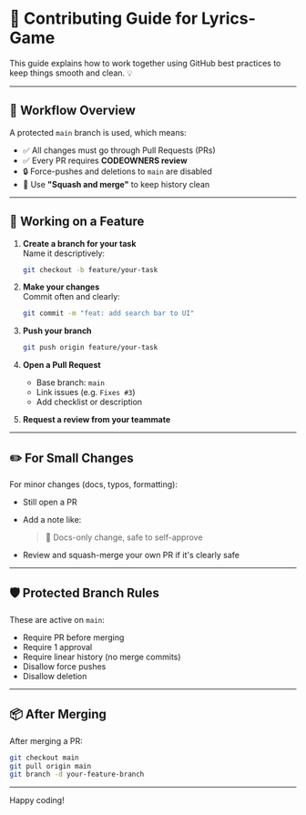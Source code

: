 
# 👥 Contributing Guide for Lyrics-Game

This guide explains how to work together using GitHub best practices to keep things smooth and clean. 💡

---

## 🔧 Workflow Overview

A protected `main` branch is used, which means:

- ✅ All changes must go through Pull Requests (PRs)
- ✅ Every PR requires **CODEOWNERS review**
- 🔒 Force-pushes and deletions to `main` are disabled
- 🧼 Use **"Squash and merge"** to keep history clean

---

## 🔀 Working on a Feature

1. **Create a branch for your task**  
   Name it descriptively:
   ```bash
   git checkout -b feature/your-task
   ```

2. **Make your changes**  
   Commit often and clearly:
   ```bash
   git commit -m "feat: add search bar to UI"
   ```

3. **Push your branch**  
   ```bash
   git push origin feature/your-task
   ```

4. **Open a Pull Request**  
   - Base branch: `main`
   - Link issues (e.g. `Fixes #3`)
   - Add checklist or description

5. **Request a review from your teammate**

---

## ✏️ For Small Changes

For minor changes (docs, typos, formatting):

- Still open a PR
- Add a note like:  
  > 📘 Docs-only change, safe to self-approve

- Review and squash-merge your own PR if it's clearly safe

---

## 🛡️ Protected Branch Rules

These are active on `main`:

- Require PR before merging
- Require 1 approval
- Require linear history (no merge commits)
- Disallow force pushes
- Disallow deletion

---

## 📦 After Merging

After merging a PR:

```bash
git checkout main
git pull origin main
git branch -d your-feature-branch
```

---

Happy coding!
